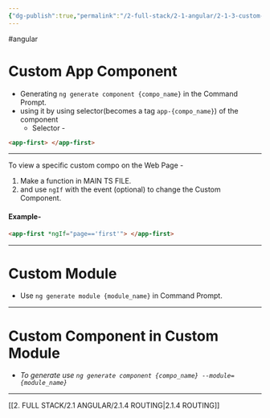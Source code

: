```yaml
---
{"dg-publish":true,"permalink":"/2-full-stack/2-1-angular/2-1-3-custom-components-and-modules/","noteIcon":""}
---
```


#angular 
# Custom App Component
- Generating `ng generate component {compo_name}` in the Command Prompt.
- using it by using selector(becomes a tag `app-{compo_name}`) of the component
	- Selector - 
```html
<app-first> </app-first>
```
***
To view a specific custom compo on the Web Page -
1. Make a function in MAIN TS FILE.
2. and use `ngIf` with the event (optional) to change the Custom Component.
#### Example-
```html
<app-first *ngIf="page=='first'"> </app-first>
```
***
# Custom Module 
- Use `ng generate module {module_name}` in Command Prompt.
***
# Custom Component in Custom Module
- *To generate use `ng generate component {compo_name} --module={module_name}`*
***
[[2. FULL STACK/2.1 ANGULAR/2.1.4 ROUTING\|2.1.4 ROUTING]]